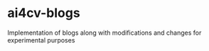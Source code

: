 # ai4cv-blogs
Implementation of blogs along with modifications and changes for experimental purposes
